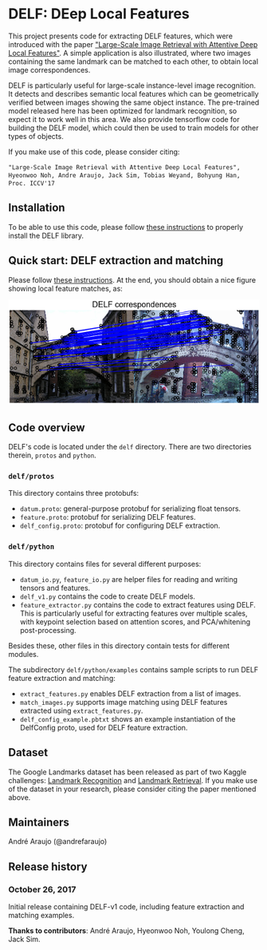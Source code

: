 # DELF: DEep Local Features

This project presents code for extracting DELF features, which were introduced
with the paper ["Large-Scale Image Retrieval with Attentive Deep Local
Features"](https://arxiv.org/abs/1612.06321). A simple application is also
illustrated, where two images containing the same landmark can be matched to
each other, to obtain local image correspondences.

DELF is particularly useful for large-scale instance-level image recognition. It
detects and describes semantic local features which can be geometrically
verified between images showing the same object instance. The pre-trained model
released here has been optimized for landmark recognition, so expect it to work
well in this area. We also provide tensorflow code for building the DELF model,
which could then be used to train models for other types of objects.

If you make use of this code, please consider citing:

```
"Large-Scale Image Retrieval with Attentive Deep Local Features",
Hyeonwoo Noh, Andre Araujo, Jack Sim, Tobias Weyand, Bohyung Han,
Proc. ICCV'17
```

## Installation

To be able to use this code, please follow [these
instructions](INSTALL_INSTRUCTIONS.md) to properly install the DELF library.

## Quick start: DELF extraction and matching

Please follow [these instructions](EXTRACTION_MATCHING.md). At the end, you
should obtain a nice figure showing local feature matches, as:

![MatchedImagesExample](delf/python/examples/matched_images_example.png)

## Code overview

DELF's code is located under the `delf` directory. There are two directories
therein, `protos` and `python`.

### `delf/protos`

This directory contains three protobufs:

-   `datum.proto`: general-purpose protobuf for serializing float tensors.
-   `feature.proto`: protobuf for serializing DELF features.
-   `delf_config.proto`: protobuf for configuring DELF extraction.

### `delf/python`

This directory contains files for several different purposes:

-   `datum_io.py`, `feature_io.py` are helper files for reading and writing
    tensors and features.
-   `delf_v1.py` contains the code to create DELF models.
-   `feature_extractor.py` contains the code to extract features using DELF.
    This is particularly useful for extracting features over multiple scales,
    with keypoint selection based on attention scores, and PCA/whitening
    post-processing.

Besides these, other files in this directory contain tests for different
modules.

The subdirectory `delf/python/examples` contains sample scripts to run DELF
feature extraction and matching:

-   `extract_features.py` enables DELF extraction from a list of images.
-   `match_images.py` supports image matching using DELF features extracted
    using `extract_features.py`.
-   `delf_config_example.pbtxt` shows an example instantiation of the DelfConfig
    proto, used for DELF feature extraction.

## Dataset

The Google Landmarks dataset has been released as part of two Kaggle challenges:
[Landmark Recognition](https://www.kaggle.com/c/landmark-recognition-challenge)
and [Landmark Retrieval](https://www.kaggle.com/c/landmark-retrieval-challenge).
If you make use of the dataset in your research, please consider citing the
paper mentioned above.

## Maintainers

Andr&eacute; Araujo (@andrefaraujo)

## Release history

### October 26, 2017

Initial release containing DELF-v1 code, including feature extraction and
matching examples.

**Thanks to contributors**: Andr&eacute; Araujo, Hyeonwoo Noh, Youlong Cheng,
Jack Sim.
